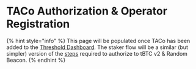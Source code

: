 # TACo Authorization & Operator Registration

{% hint style="info" %}
This page will be populated once TACo has been added to the [Threshold Dashboard](https://dashboard.threshold.network/staking). The staker flow will be a similar (but simpler) version of the [steps](../tbtc-v2-node-setup/application-authorization-and-operator-registration.md) required to authorize to tBTC v2 & Random Beacon.&#x20;
{% endhint %}
